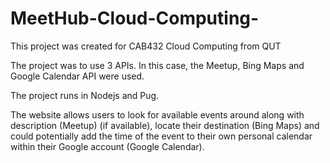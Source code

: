 # MeetHub-Cloud-Computing-
This project was created for CAB432 Cloud Computing from QUT

The project was to use 3 APIs. In this case, the Meetup, Bing Maps and Google Calendar API were used. 

The project runs in Nodejs and Pug.

The website allows users to look for available events around along with description (Meetup) (if available), locate their destination (Bing Maps) and could potentially add the time of the event to their own personal calendar within their Google account (Google Calendar).
